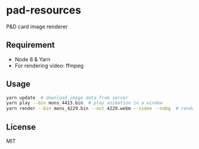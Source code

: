 pad-resources
=============
P&D card image renderer

Requirement
-----------
- Node 8 & Yarn
- For rendering video: ffmpeg

Usage
-----
```sh
yarn update  # download image data from server
yarn play --bin mons_4413.bin  # play animation in a window
yarn render --bin mons_4229.bin --out 4229.webm --video --nobg  # render animation as video
```

License
-------
MIT
